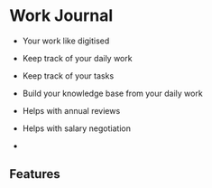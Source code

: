 # Work Journal
- Your work like digitised

- Keep track of your daily work
- Keep track of your tasks
- Build your knowledge base from your daily work
- Helps with annual reviews
- Helps with salary negotiation
- 

## Features

